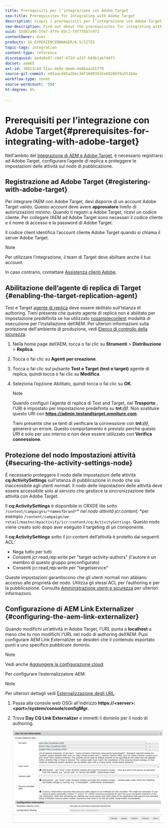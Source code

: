 ```yaml
---
title: Prerequisiti per l’integrazione con Adobe Target
seo-title: Prerequisites for Integrating with Adobe Target
description: Scopri i prerequisiti per l’integrazione con Adobe Target.
seo-description: Find out about the prerequisites for integrating with Adobe Target.
uuid: 55d87a96-5fe7-4f7e-93c1-fdf7fbb7c971
contentOwner: User
products: SG_EXPERIENCEMANAGER/6.5/SITES
topic-tags: integration
content-type: reference
discoiquuid: ae4a6e97-c0d7-472d-a25f-b89b1abf4df3
docset: aem65
exl-id: 30813c44-51ac-4e6e-8ee6-4e8baacb1ff9
source-git-commit: e85aacd45a2bbc38f10d03915e68286f0a55364e
workflow-type: tm+mt
source-wordcount: '558'
ht-degree: 6%

---
```


# Prerequisiti per l’integrazione con Adobe Target{#prerequisites-for-integrating-with-adobe-target}

Nell&#39;ambito del [Integrazione di AEM e Adobe Target](/help/sites-administering/target.md), è necessario registrarsi ad Adobe Target, configurare l’agente di replica e proteggere le impostazioni delle attività sul nodo di pubblicazione.

## Registrazione ad Adobe Target {#registering-with-adobe-target}

Per integrare l’AEM con Adobe Target, devi disporre di un account Adobe Target valido. Questo account deve avere **approvatore** livello di autorizzazioni minimo. Quando ti registri a Adobe Target, ricevi un codice cliente. Per collegare l’AEM ad Adobe Target sono necessari il codice cliente e il nome di accesso e la password di Adobe Target.

Il codice client identifica l’account cliente Adobe Target quando si chiama il server Adobe Target.

>[!NOTE]
>
>Per utilizzare l’integrazione, il team di Target deve abilitare anche il tuo account.
>
>In caso contrario, contattare [Assistenza clienti Adobe](https://experienceleague.adobe.com/docs/target/using/cmp-resources-and-contact-information.html).

## Abilitazione dell’agente di replica di Target {#enabling-the-target-replication-agent}

Test e Target [agente di replica](/help/sites-deploying/replication.md) deve essere abilitato sull’istanza di authoring. Tieni presente che questo agente di replica non è abilitato per impostazione predefinita se hai utilizzato [nosamplecontent](/help/sites-deploying/configure-runmodes.md#using-samplecontent-and-nosamplecontent) modalità di esecuzione per l’installazione dell’AEM. Per ulteriori informazioni sulla protezione dell&#39;ambiente di produzione, vedi [Elenco di controllo della sicurezza](/help/sites-administering/security-checklist.md).

1. Nella home page dell’AEM, tocca o fai clic su **Strumenti** > **Distribuzione** > **Replica**.
1. Tocca o fai clic su **Agenti per creazione**.
1. Tocca o fai clic sul pulsante **Test e Target (test e target)** agente di replica, quindi tocca o fai clic su **Modifica**.
1. Seleziona l’opzione Abilitato, quindi tocca o fai clic su **OK**.

   >[!NOTE]
   >
   >Quando configuri l’agente di replica di Test and Target, nel **Trasporto** , l&#39;URI è impostato per impostazione predefinita su **tnt:///**. Non sostituire questo URI con **https://admin.testandtarget.omniture.com**.
   >
   >Tieni presente che se tenti di verificare la connessione con **tnt:///**, genererà un errore. Questo comportamento è previsto perché questo URI è solo per uso interno e non deve essere utilizzato con **Verifica connessione**.

## Protezione del nodo Impostazioni attività {#securing-the-activity-settings-node}

È necessario proteggere il nodo delle impostazioni delle attività **cq:ActivitySettings** sull&#39;istanza di pubblicazione in modo che sia inaccessibile agli utenti normali. Il nodo delle impostazioni delle attività deve essere accessibile solo al servizio che gestisce la sincronizzazione delle attività con Adobe Target.

Il **cq:ActivitySettings** è disponibile in CRXDE lite sotto `/content/campaigns/*nameofbrand*`* *nel nodo attività jcr:content;* *per esempio `/content/campaign/we-retail/master/myactivity/jcr:content/cq:ActivitySettings`. Questo nodo viene creato solo dopo aver eseguito il targeting di un componente.

Il **cq:ActivitySettings** sotto il jcr:content dell’attività è protetto dai seguenti ACL:

* Nega tutto per tutti
* Consenti jcr:read,rep:write per &quot;target-activity-authors&quot; (l&#39;autore è un membro di questo gruppo preconfigurato)
* Consenti jcr:read,rep:write per &quot;targetservice&quot;

Queste impostazioni garantiscono che gli utenti normali non abbiano accesso alle proprietà del nodo. Utilizza gli stessi ACL per l’authoring e per la pubblicazione. Consulta [Amministrazione utenti e sicurezza](/help/sites-administering/security.md) per ulteriori informazioni.

## Configurazione di AEM Link Externalizer {#configuring-the-aem-link-externalizer}

Quando modifichi un’attività in Adobe Target, l’URL punta a **localhost** a meno che tu non modifichi l’URL nel nodo di authoring dell’AEM. Puoi configurare AEM Link Externalizer se desideri che il contenuto esportato punti a uno specifico *pubblicare* dominio.

>[!NOTE]
>
>Vedi anche [Aggiungere la configurazione cloud](/help/sites-administering/experience-fragments-target.md#add-the-cloud-configuration).

Per configurare l’esternalizzatore AEM:

>[!NOTE]
>
>Per ulteriori dettagli vedi [Esternalizzazione degli URL](/help/sites-developing/externalizer.md).

1. Passa alla console web OSGi all’indirizzo **https://&lt;server>:&lt;port>/system/console/configMgr.**
1. Trova **Day CQ Link Externalizer** e immetti il dominio per il nodo di authoring.

   ![Day CQ Link Externalizer](assets/aem-externalizer-01.png)
